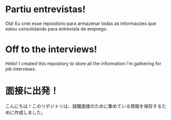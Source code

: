 # Partiu entrevistas!

Olá! Eu criei esse repositório para armazenar todas as informações que estou consolidando para entrevista de emprego. 

# Off to the interviews! 

Hello! I created this repository to store all the information I'm gathering for job interviews.

# 面接に出発！
こんにちは！このリポジトリは、就職面接のために集めている情報を保存するために作成しました。

